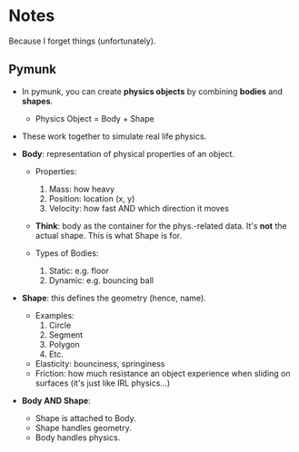 # Notes
Because I forget things (unfortunately).

## Pymunk
- In pymunk, you can create **physics objects** by combining **bodies** and **shapes**.
    - Physics Object = Body + Shape

- These work together to simulate real life physics. 
- **Body**: representation of physical properties of an object.
    - Properties:
        1. Mass: how heavy
        2. Position: location (x, y)
        3. Velocity: how fast AND which direction it moves

    - **Think**: body as the container for the phys.-related data. It's **not** the actual shape. This is what Shape is for.

    - Types of Bodies:
        1. Static: e.g. floor
        2. Dynamic: e.g. bouncing ball

- **Shape**: this defines the geometry (hence, name).
    - Examples:
        1. Circle
        2. Segment
        3. Polygon
        4. Etc.
    - Elasticity: bounciness, springiness
    - Friction: how much resistance an object experience when sliding on surfaces (it's just like IRL physics...)

- **Body AND Shape**:
    - Shape is attached to Body.
    - Shape handles geometry.
    - Body handles physics.



